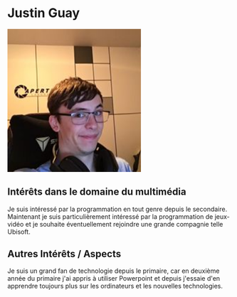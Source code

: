 # Justin Guay

<img src="Juju.jpg" style="width: 300px;"></img>

## Intérêts dans le domaine du multimédia

Je suis intéressé par la programmation en tout genre depuis le secondaire. Maintenant je suis particulièrement intéressé par la programmation de jeux-vidéo et je souhaite éventuellement rejoindre une grande compagnie telle Ubisoft.

## Autres Intérêts / Aspects

Je suis un grand fan de technologie depuis le primaire, car en deuxième année du primaire j'ai appris à utiliser Powerpoint et depuis j'essaie d'en apprendre toujours plus sur les ordinateurs et les nouvelles technologies.
